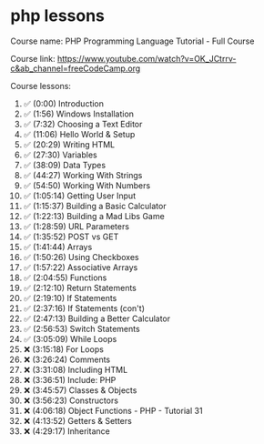 # php lessons
Course name: PHP Programming Language Tutorial - Full Course

Course link: https://www.youtube.com/watch?v=OK_JCtrrv-c&ab_channel=freeCodeCamp.org

Course lessons:
1.  ✅ (0:00) Introduction
2.  ✅ (1:56) Windows Installation
3.  ✅ (7:32) Choosing a Text Editor
4.  ✅ (11:06) Hello World & Setup
5.  ✅ (20:29) Writing HTML
6.  ✅ (27:30) Variables
7.  ✅ (38:09) Data Types
8.  ✅ (44:27) Working With Strings
9.  ✅ (54:50) Working With Numbers
10. ✅ (1:05:14) Getting User Input
11. ✅ (1:15:37) Building a Basic Calculator
12. ✅ (1:22:13) Building a Mad Libs Game
13. ✅ (1:28:59) URL Parameters
14. ✅ (1:35:52) POST vs GET
15. ✅ (1:41:44) Arrays
16. ✅ (1:50:26) Using Checkboxes
17. ✅ (1:57:22) Associative Arrays
18. ✅ (2:04:55) Functions
19. ✅ (2:12:10) Return Statements
20. ✅ (2:19:10) If Statements
21. ✅ (2:37:16) If Statements (con't)
22. ✅ (2:47:13) Building a Better Calculator
23. ✅ (2:56:53) Switch Statements
24. ✅ (3:05:09) While Loops
25. ❌ (3:15:18) For Loops
26. ❌ (3:26:24) Comments
27. ❌ (3:31:08) Including HTML
28. ❌ (3:36:51) Include: PHP
29. ❌ (3:45:57) Classes & Objects
30. ❌ (3:56:23) Constructors
31. ❌ (4:06:18) Object Functions - PHP - Tutorial 31
32. ❌ (4:13:52) Getters & Setters
33. ❌ (4:29:17) Inheritance
